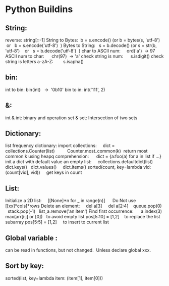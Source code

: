 # Python Buildins 

## String:
reverse: string[::-1]
String to Bytes:   b = s.encode()   (or b = bytes(s, 'utf-8')   or   b = s.encode('utf-8')  )
Bytes to String:   s = b.decode()   (or s = str(b, 'utf-8')     or   s = b.decode('utf-8')  )
char to ASCII num:     ord('a')  -> 97
ASCII num to char:      chr(97)  -> 'a'
check string is num:       s.isdigit()
check string is letters a-zA-Z:        s.isapha()

## bin:
int to bin: bin(int)   ->  '0b10'
bin to in: int('111', 2) 

## &:
int & int: binary and operation
set & set: Intersection of two sets

## Dictionary:
list frequency dictionary: import collections:     dict = collections.Counter(list)          Counter.most_common(k)  return most common k using heapq
comprehension:      dict = {a:foo(a) for a in list if ...}
init a dict with default value an empty list:     collections.defaultdict(list)
dict.keys()   dict.values()     dict.items()
sorted(count, key=lambda vid: (count[vid], vid))     get keys in count

## List:
Initialize a 2D list:     [[None]*n for _ in range(n)]      Do Not use [[xx]*cols]*rows
Delete an element:     del a[3]     del a[2:4]    queue.pop(0)    stack.pop(-1)   list_a.remove('an item')
Find first occurrence:      a.index(3) 
max(arr[i:j] or [0])   to avoid empty list
pos[5:10] = [1,2]    to replace the list subarray
pos[5:5] = [1,2]     to insert to current list

## Global variable :
can be read in functions, but not changed.  Unless declare global xxx. 

## Sort by key:
sorted(list, key=lambda item: (item[1], item[0]))
